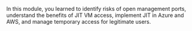 In this module, you learned to identify risks of open management ports, understand the benefits of JIT VM access, implement JIT in Azure and AWS, and manage temporary access for legitimate users.
